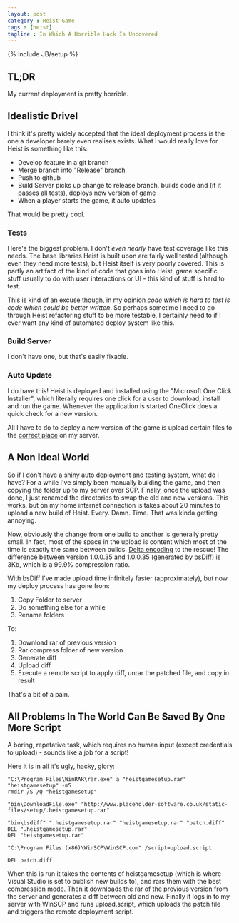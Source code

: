 ```yaml
---
layout: post
category : Heist-Game
tags : [heist]
tagline : In Which A Horrible Hack Is Uncovered
---
```

{% include JB/setup %}


## TL;DR

My current deployment is pretty horrible.

## Idealistic Drivel

I think it's pretty widely accepted that the ideal deployment process is the one a developer barely even realises exists. What I would really love for Heist is something like this:

 - Develop feature in a git branch
 - Merge branch into "Release" branch
 - Push to github
 - Build Server picks up change to release branch, builds code and (if it passes all tests), deploys new version of game
 - When a player starts the game, it auto updates
 
That would be pretty cool.

### Tests

Here's the biggest problem. I don't _even nearly_ have test coverage like this needs. The base libraries Heist is built upon are fairly well tested (although even they need more tests), but Heist itself is very poorly covered. This is partly an artifact of the kind of code that goes into Heist, game specific stuff usually to do with user interactions or UI - this kind of stuff is hard to test.

This is kind of an excuse though, in my opinion *code which is hard to test is code which could be better written*. So perhaps sometime I need to go through Heist refactoring stuff to be more testable, I certainly need to if I ever want any kind of automated deploy system like this.

### Build Server

I don't have one, but that's easily fixable.

### Auto Update

I do have this! Heist is deployed and installed using the "Microsoft One Click Installer", which literally requires one click for a user to download, install and run the game. Whenever the application is started OneClick does a quick check for a new version.

All I have to do to deploy a new version of the game is upload certain files to the [correct place](http://www.placeholder-software.co.uk/static-files/setup/heistgame/) on my server.

## A Non Ideal World

So if I don't have a shiny auto deployment and testing system, what do i have? For a while I've simply been manually building the game, and then copying the folder up to my server over SCP. Finally, once the upload was done, I just renamed the directories to swap the old and new versions. This works, but on my home internet connection is takes about 20 minutes to upload a new build of Heist. Every. Damn. Time. That was kinda getting annoying.

Now, obviously the change from one build to another is generally pretty small. In fact, most of the space in the upload is content which most of the time is exactly the same between builds. [Delta encoding](http://en.wikipedia.org/wiki/Delta_encoding) to the rescue! The difference between version 1.0.0.35 and 1.0.0.35 (generated by [bsDiff](http://www.daemonology.net/bsdiff/)) is 3Kb, which is a 99.9% compression ratio.

With bsDiff I've made upload time infinitely faster (approximately), but now my deploy process has gone from:

1) Copy Folder to server
2) Do something else for a while
3) Rename folders

To:

1) Download rar of previous version
2) Rar compress folder of new version
3) Generate diff
4) Upload diff
5) Execute a remote script to apply diff, unrar the patched file, and copy in result

That's a bit of a pain.

## All Problems In The World Can Be Saved By One More Script

A boring, repetative task, which requires no human input (except credentials to upload) - sounds like a job for a script!

Here it is in all it's ugly, hacky, glory:

    "C:\Program Files\WinRAR\rar.exe" a "heistgamesetup.rar" "heistgamesetup" -m5
    rmdir /S /Q "heistgamesetup"

    "bin\DownloadFile.exe" "http://www.placeholder-software.co.uk/static-files/setup/.heistgamesetup.rar"

    "bin\bsdiff" ".heistgamesetup.rar" "heistgamesetup.rar" "patch.diff"
    DEL ".heistgamesetup.rar"
    DEL "heistgamesetup.rar"

    "C:\Program Files (x86)\WinSCP\WinSCP.com" /script=upload.script

    DEL patch.diff
    
When this is run it takes the contents of heistgamesetup (which is where Visual Studio is set to publish new builds to), and rars them with the best compression mode. Then it downloads the rar of the previous version from the server and generates a diff between old and new. Finally it logs in to my server with WinSCP and runs upload.script, which uploads the patch file and triggers the remote deployment script.
